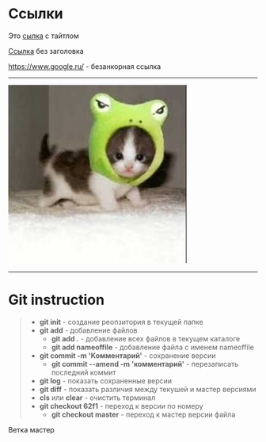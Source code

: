 # Ссылки

Это [cылка](https://www.google.ru/ "Google") с тайтлом

[Ссылка](https://www.google.ru/) без заголовка

https://www.google.ru/ - безанкорная ссылка

---

![Кит](CDxrVzLKuusf8ftqS44iad1OIm2_nHqitOqoG9iCyBEBPFLcMccR5-ZdiyIQX7q-PbhnxpFPir_kMmAhTFYJIf07.jpg)

---

# Git instruction

>- **git init** - создание реопзитория в текущей папке
>- **git add** - добавление файлов 
>   - **git add .** - добавление всех файлов в текущем каталоге
>   - **git add nameoffile** - добавление файла с именем nameoffile
>- **git commit -m 'Комментарий'** - сохранение версии
>   - **git commit --amend -m 'комментарий'** - перезаписать последний коммит
>- **git log** - показать сохраненные версии
>- **git diff** - показать различия между текушей и мастер версиями
>- **cls** или **clear** - очистить терминал
>- **git checkout 62f1** - переход к версии по номеру
>   - **git checkout master** - переход к мастер версии файла


Ветка мастер




